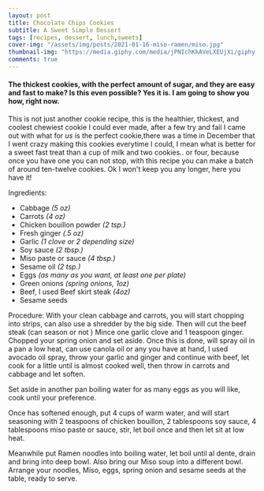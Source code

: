 ```yaml
---
layout: post
title: Chocolate Chips Cookies
subtitle: A Sweet Simple Dessert 
tags: [recipes, dessert, lunch,sweets]
cover-img: "/assets/img/posts/2021-01-16-miso-ramen/miso.jpg"
thumbnail-img: "https://media.giphy.com/media/jPNIchKkAVeLXEUjXi/giphy.gif"
comments: true
---
```


#### The thickest cookies, with the perfect amount of sugar, and they are easy and fast to make? Is this even possible? Yes it is. I am going to show you how, right now. 

This is not just another cookie recipe, this is the healthier, thickest, and coolest chewiest cookie I could ever made, after a few try and fail I came out with what for *us* is the perfect cookie,there was a time in December that I went crazy making this cookies everytime I could, I mean what is better for a sweet fast treat than a cup of milk and two cookies.. or four, because once you have one you can not stop, with this recipe you can make a batch of around ten-twelve cookies. Ok I won't keep you any longer, here you have it!

Ingredients:

- Cabbage *(5 oz)*
- Carrots *(4 oz)*
- Chicken bouillon powder *(2 tsp.)*
- Fresh ginger *(.5 oz)*
- Garlic *(1 clove or 2 depending size)*
- Soy sauce *(2 tbsp.)*
- Miso paste or sauce *(4 tbsp.)*
- Sesame oil *(2 tsp.)*
- Eggs *(as many as you want, at least one per plate)*
- Green onions *(spring onions, 1oz)*
- Beef, I used Beef skirt steak *(4oz)*
- Sesame seeds

Procedure:
With your clean cabbage and carrots, you will start chopping into strips, can also use a shredder by the big side. Then will cut the beef steak (can season or not ) Mince one garlic clove and 1 teaspoon ginger. Chopped your spring onion and set aside.
Once this is done, will spray oil in a pan a low heat, can use canola oil or any you have at hand, I used avocado oil spray, throw your garlic and ginger and continue with beef, let cook for a little until is almost cooked well, then throw in carrots and cabbage and let soften.

Set aside in another pan boiling water for as many eggs as you will like, cook until your preference.

Once has softened enough, put 4 cups of warm water, and will start seasoning with 2 teaspoons of chicken bouillon, 2 tablespoons soy sauce, 4 tablespoons miso paste or sauce, stir, let boil once and then let sit at low heat.

Meanwhile put Ramen noodles into boiling water, let boil until al dente, drain and bring into deep bowl.
Also bring our Miso soup into a different bowl. Arrange your noodles, Miso, eggs, spring onion and sesame seeds at the table, ready to serve.
